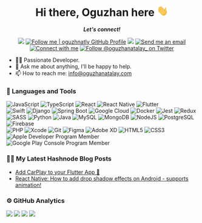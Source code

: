 <h1 align="center">Hi there, Oguzhan here <img src="assets/hi.gif" width="30px"></h1>
<p align="center"><b><i>Let's connect!</i></b><img src="https://hit.yhype.me/github/profile?user_id=54781138" alt="" width="0" /></p>
<p align="center">
  <img src="https://komarev.com/ghpvc/?username=oguzhnatly&style=flat-square" />
  <a target="_blank" href="https://github.com/oguzhnatly"><img alt="Follow me | oguzhnatly GitHub Profile" src="https://img.shields.io/github/followers/oguzhnatly?label=Follow&style=flat-square"></a>
  <a href="https://api.whatsapp.com/send?phone=+905533480648&text=Hello%20Oguzhan,%20I%20got%20your%20contact%20from%20your%20Github%20profile" alt="Connect on Whatsapp"><img src="https://img.shields.io/badge/Whatsapp-%2325D366.svg?&style=flat-square&logo=whatsapp&logoColor=white" /></a>
  <a target="_blank" href="mailto:info@oguzhanatalay.com"><img alt="Send me an email" src="https://img.shields.io/badge/Email-c14438.svg?&style=flat-square&logo=gmail&logoColor=white"></a>
  <a target="_blank" href="https://www.linkedin.com/in/oguzhanatalay/"><img alt="Connect with me" src="https://img.shields.io/badge/LinkedIn-blue.svg?&style=flat-square&logo=linkedin&logoColor=white"></a>
  <a target="_blank" href="https://twitter.com/oguzhanatalay_"><img alt="Follow @oguzhanatalay_ on Twitter" src="https://img.shields.io/twitter/follow/oguzhanatalay_?label=Follow%20me&style=social"></a>
</p>
<ul>
  <li>👨‍💻 Passionate Developer.</li>
  <li>💬 Ask me about anything, I'll be happy to help.</li>
  <li>📫 How to reach me: <a href="mailto:info@oguzhanatalay.com">info@oguzhanatalay.com</a></li>
</ul>

<h3>🚀 Languages and Tools</h3>

![JavaScript](https://img.shields.io/badge/javascript-%23F7DF1E.svg?&style=for-the-badge&logo=javascript&logoColor=white)
![TypeScript](https://img.shields.io/badge/typescript-%23007ACC.svg?style=for-the-badge&logo=typescript&logoColor=white)
![React](https://img.shields.io/badge/react-%2320232A.svg?&style=for-the-badge&logo=react&logoColor=%2361DAFB)
![React Native](https://img.shields.io/badge/react%20native-%2320232A.svg?&style=for-the-badge&logo=react&logoColor=%2361DAFB)
![Flutter](https://img.shields.io/badge/Flutter-%2302569B.svg?style=for-the-badge&logo=Flutter&logoColor=white)
<br>
![Swift](https://img.shields.io/badge/swift-%23f55b00.svg?&style=for-the-badge&logo=swift&logoColor=white)
![Django](https://img.shields.io/badge/Django-092E20?style=for-the-badge&logo=django&logoColor=white)
![Spring Boot](https://img.shields.io/badge/springboot-%236DB33F.svg?style=for-the-badge&logo=springboot&logoColor=white)
![Google Cloud](https://img.shields.io/badge/google%20cloud-%234285F4.svg?&style=for-the-badge&logo=google%20cloud&logoColor=white)
![Docker](https://img.shields.io/badge/docker-%230db7ed.svg?style=for-the-badge&logo=docker&logoColor=white)
![Jest](https://img.shields.io/badge/-jest-%23C21325?style=for-the-badge&logo=jest&logoColor=white)
![Redux](https://img.shields.io/badge/redux-%23593d88.svg?style=for-the-badge&logo=redux&logoColor=white)
<br>
![SASS](https://img.shields.io/badge/SASS-hotpink.svg?style=for-the-badge&logo=SASS&logoColor=white)
![Python](https://img.shields.io/badge/Python-2b5b84?style=for-the-badge&logo=python&logoColor=white)
![Java](https://img.shields.io/badge/java-%23ED8B00.svg?style=for-the-badge&logo=java&logoColor=white)
![MySQL](https://img.shields.io/badge/mysql-%2300f.svg?style=for-the-badge&logo=mysql&logoColor=white)
![MongoDB](https://img.shields.io/badge/mongodb-%2347A248.svg?&style=for-the-badge&logo=mongodb&logoColor=white)
![NodeJS](https://img.shields.io/badge/node.js-6DA55F?style=for-the-badge&logo=node.js&logoColor=white)
![PostgreSQL](https://img.shields.io/badge/postgresql-%23336791.svg?&style=for-the-badge&logo=postgresql&logoColor=white)
![Firebase](https://img.shields.io/badge/firebase-%23FFCA28.svg?&style=for-the-badge&logo=firebase&logoColor=black)
<br>
![PHP](https://img.shields.io/badge/php-%23777BB4.svg?&style=for-the-badge&logo=php&logoColor=white)
![Xcode](https://img.shields.io/badge/Xcode-007ACC?style=for-the-badge&logo=Xcode&logoColor=white)
![Git](https://img.shields.io/badge/git-%23F05032.svg?&style=for-the-badge&logo=git&logoColor=white)
![Figma](https://img.shields.io/badge/figma-%23F24E1E.svg?&style=for-the-badge&logo=figma&logoColor=white)
![Adobe XD](https://img.shields.io/badge/adobe%20xd-%23FF3366.svg?&style=for-the-badge&logo=adobe%20xd&logoColor=white)
![HTML5](https://img.shields.io/badge/html5-%23E34F26.svg?&style=for-the-badge&logo=html5&logoColor=white)
![CSS3](https://img.shields.io/badge/css3-%231572B6.svg?&style=for-the-badge&logo=css3&logoColor=white)
<br>
![Apple Developer Program Member](https://img.shields.io/badge/Apple_Developer-0D96F6?style=for-the-badge&logo=app-store&logoColor=white)
![Google Play Console Program Member](https://img.shields.io/badge/Play_Console_Developer-414141?style=for-the-badge&logo=google-play&logoColor=white)

<h3>✍🏻 My Latest Hashnode Blog Posts</h3>

<!-- HASHNODE:START -->
- [Add CarPlay to your Flutter App 🚗](https://blog.oguzhanatalay.com/add-carplay-to-your-flutter-app)
- [React Native: How to add drop shadow effects on Android - supports animation!](https://blog.oguzhanatalay.com/react-native-how-to-add-drop-shadow-effects-on-android-supports-animation)
<!-- HASHNODE:END -->

<h3>⚙️ GitHub Analytics</h3>
<p>
  <img src="https://github-readme-stats.vercel.app/api?username=oguzhnatly&show_icons=true&theme=gotham&hide_border=1&count_private=true" />
  <img src="https://github-readme-stats.vercel.app/api/top-langs/?username=oguzhnatly&layout=compact&theme=gotham&hide_border=1" />
  <img src="https://github-readme-streak-stats.herokuapp.com/?user=oguzhnatly&theme=gotham&hide_border=true&date_format=M%20j%5B%2C%20Y%5D&fire=DD2727" />
  <img src="https://github-profile-trophy.vercel.app/?username=oguzhnatly&theme=darkhub&no-bg=true&no-frame=true" />
</p>
